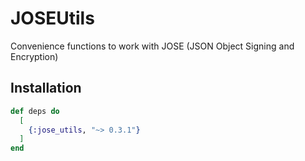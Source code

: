 # JOSEUtils

Convenience functions to work with JOSE (JSON Object Signing and Encryption)

## Installation

```elixir
def deps do
  [
    {:jose_utils, "~> 0.3.1"}
  ]
end
```
